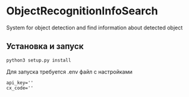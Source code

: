 # ObjectRecognitionInfoSearch

System for object detection and find information about detected object

## Установка и запуск

```bash
python3 setup.py install

```

Для запуска требуется .env файл с настройками

```env
api_key=''
cx_code=''
```
